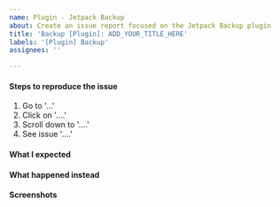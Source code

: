 ```yaml
---
name: Plugin - Jetpack Backup
about: Create an issue report focused on the Jetpack Backup plugin
title: 'Backup [Plugin]: ADD_YOUR_TITLE_HERE'
labels: '[Plugin] Backup'
assignees: ''

---
```


<!-- Thanks for contributing!
Pick a clear title (e.g. "Backup: backups failing with latest update") and proceed. -->

#### Steps to reproduce the issue

1. Go to '...'
2. Click on '....'
3. Scroll down to '....'
4. See issue '....'

#### What I expected
<!-- A clear and concise description of what you expected to happen. -->

#### What happened instead


#### Screenshots
<!-- If applicable, add screenshots to help explain the issue. -->

<!--
PLEASE NOTE
- Everything is optional, but try to add as many details as possible.
- If requesting a new feature, explain why you'd like to see it added.
- This issue tracker is not for support. If you have questions about Jetpack, you can [start a new thread in the Jetpack support forums](https://wordpress.org/support/plugin/jetpack#new-post), or [send us an email](http://jetpack.com/contact-support/).
- Do not report potential security vulnerabilities here. For responsible disclosure of security issues and to be eligible for our bug bounty program, please review the [Security Policy guidelines](https://github.com/Automattic/jetpack/security/policy).
-->
